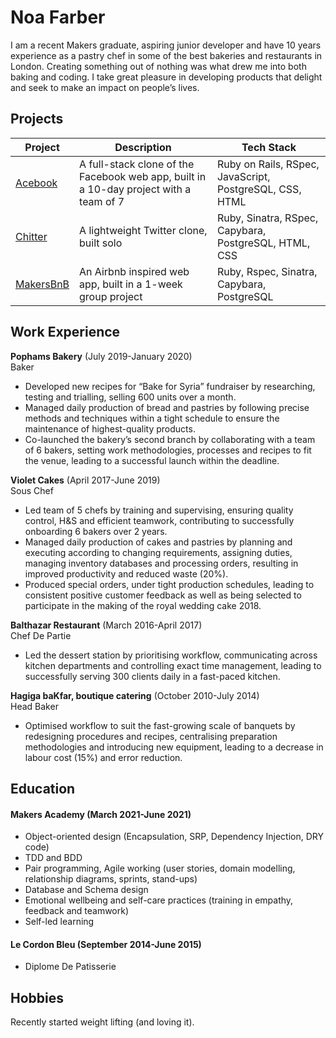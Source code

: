 # Noa Farber

I am a recent Makers graduate, aspiring junior developer and have 10 years experience as a pastry chef in some of the best bakeries and restaurants in London. Creating something out of nothing was what drew me into both baking and coding. I take great pleasure in developing products that delight and seek to make an impact on people’s lives.

## Projects

| Project                 | Description       | Tech Stack  |
| ----------------------- | ----------------- | ----------------- |
| [Acebook](https://github.com/noarfarber/Acebook) | A full-stack clone of the Facebook web app, built in a 10-day project with a team of 7 | Ruby on Rails, RSpec, JavaScript, PostgreSQL, CSS, HTML |
| [Chitter](https://github.com/noarfarber/chitter) | A lightweight Twitter clone, built solo | Ruby, Sinatra, RSpec, Capybara, PostgreSQL, HTML, CSS            |
| [MakersBnB](https://github.com/noarfarber/MakersBnB) |  An Airbnb inspired web app, built in a 1-week group project | Ruby, Rspec, Sinatra, Capybara, PostgreSQL      |

## Work Experience

**Pophams Bakery** (July 2019-January 2020)  
Baker

* Developed new recipes for “Bake for Syria” fundraiser by researching, testing and trialling, selling 600 units over a month. 
* Managed daily production of bread and pastries by following precise methods and techniques within a tight schedule to
ensure the maintenance of highest-quality products.
* Co-launched the bakery’s second branch by collaborating with a team of 6 bakers, setting work methodologies, processes and recipes to fit the venue, leading to a successful launch within the deadline.

**Violet Cakes** (April 2017-June 2019)  
Sous Chef

* Led team of 5 chefs by training and supervising, ensuring quality control, H&S and efficient teamwork, contributing to successfully onboarding 6 bakers over 2 years.
* Managed daily production of cakes and pastries by planning and executing according to changing requirements, assigning duties, managing inventory databases and processing orders, resulting in improved productivity and reduced waste (20%).
* Produced special orders, under tight production schedules, leading to consistent positive customer feedback as well as being selected to participate in the making of the royal wedding cake 2018.

**Balthazar Restaurant** (March 2016-April 2017)  
Chef De Partie

* Led the dessert station by prioritising workflow, communicating across kitchen departments and controlling exact time management, leading to successfully serving 300 clients daily in a fast-paced kitchen.

**Hagiga baKfar, boutique catering** (October 2010-July 2014)  
Head Baker

* Optimised workflow to suit the fast-growing scale of banquets by redesigning procedures and recipes, centralising preparation methodologies and introducing new equipment, leading to a decrease in labour cost (15%) and error reduction.

## Education

#### Makers Academy (March 2021-June 2021)
* Object-oriented design (Encapsulation, SRP, Dependency Injection, DRY code)
* TDD and BDD
* Pair programming, Agile working (user stories, domain modelling, relationship diagrams, sprints, stand-ups)
* Database and Schema design
* Emotional wellbeing and self-care practices (training in empathy, feedback and teamwork)
* Self-led learning

#### Le Cordon Bleu (September 2014-June 2015)

- Diplome De Patisserie

## Hobbies

Recently started weight lifting (and loving it).
